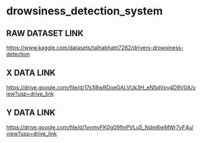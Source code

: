 # drowsiness_detection_system
## RAW DATASET LINK
https://www.kaggle.com/datasets/talhabhatti7262/drivers-drowsiness-detection
## X DATA LINK
https://drive.google.com/file/d/17s1l8wRDoeGALVUk3H_eN5dVpy4D9V0A/view?usp=drive_link
## Y DATA LINK
https://drive.google.com/file/d/1vymyFK0g09flnPVLu5_Ndm6wMWr7yF4u/view?usp=drive_link
